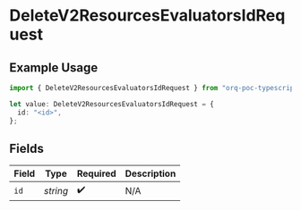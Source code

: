 # DeleteV2ResourcesEvaluatorsIdRequest

## Example Usage

```typescript
import { DeleteV2ResourcesEvaluatorsIdRequest } from "orq-poc-typescript-multi-env-version/models/operations";

let value: DeleteV2ResourcesEvaluatorsIdRequest = {
  id: "<id>",
};
```

## Fields

| Field              | Type               | Required           | Description        |
| ------------------ | ------------------ | ------------------ | ------------------ |
| `id`               | *string*           | :heavy_check_mark: | N/A                |